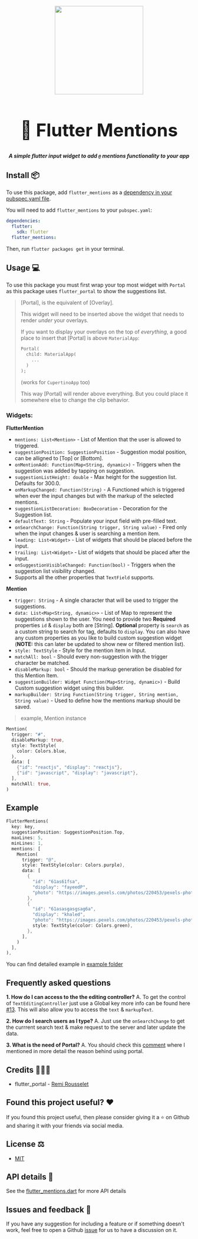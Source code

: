 <p align="center">
  <img src="https://i.imgur.com/JVM530f.png" width="240" />
  <h1 align="center" style="font-size: 48px;">📛 Flutter Mentions</h1>
  <h5 align="center">A simple flutter input widget to add <code>@</code> mentions functionality to your app</h5>
</p>

## Install 📦

To use this package, add `flutter_mentions` as a [dependency in your pubspec.yaml file](https://flutter.io/platform-plugins/).

You will need to add `flutter_mentions` to your `pubspec.yaml`:

```yaml
dependencies:
  flutter:
    sdk: flutter
  flutter_mentions:
```

Then, run `flutter packages get` in your terminal.

## Usage 💻

To use this package you must first wrap your top most widget with `Portal` as this package uses `flutter_portal` to show the suggestions list.

> [Portal], is the equivalent of [Overlay].
>
> This widget will need to be inserted above the widget that needs to render
> _under_ your overlays.
>
> If you want to display your overlays on the top of _everything_, a good place
> to insert that [Portal] is above `MaterialApp`:
>
> ```dart
> Portal(
>   child: MaterialApp(
>     ...
>   )
> );
> ```
>
> (works for `CupertinoApp` too)
>
> This way [Portal] will render above everything. But you could place it
> somewhere else to change the clip behavior.

### Widgets:

**FlutterMention**

- `mentions: List<Mention>` - List of Mention that the user is allowed to triggered.
- `suggestionPosition: SuggestionPosition` - Suggestion modal position, can be alligned to [Top] or [Bottom].
- `onMentionAdd: Function(Map<String, dynamic>)` - Triggers when the suggestion was added by tapping on suggestion.
- `suggestionListHeight: double` - Max height for the suggestion list. Defaults for 300.0.
- `onMarkupChanged: Function(String)` - A Functioned which is triggered when ever the input changes but with the markup of the selected mentions.
- `suggestionListDecoration: BoxDecoration` - Decoration for the Suggestion list.
- `defaultText: String` - Populate your input field with pre-filled text.
- `onSearchChange: Function(String trigger, String value)` - Fired only when the input changes & user is searching a mention item.
- `leading: List<Widget>` - List of widgets that should be placed before the input.
- `trailing: List<Widget>` - List of widgets that should be placed after the input.
- `onSuggestionVisibleChanged: Function(bool)` - Triggers when the suggestion list visibility changed.
- Supports all the other properties that `TextField` supports.

**Mention**

- `trigger: String` - A single character that will be used to trigger the suggestions.
- `data: List<Map<String, dynamic>>` - List of Map to represent the suggestions shown to the user. You need to provide two **Required** properties `id` & `display` both are [String]. **Optional** property is `search` as a custom string to search for tag, defaults to `display`. You can also have any custom properties as you like to build custom suggestion widget (**NOTE:** this can later be updated to show new or filtered mention list).
- `style: TextStyle` - Style for the mention item in Input.
- `matchAll: bool` - Should every non-suggestion with the trigger character be matched.
- `disableMarkup: bool` - Should the markup generation be disabled for this Mention Item.
- `suggestionBuilder: Widget Function(Map<String, dynamic>)` - Build Custom suggestion widget using this builder.
- `markupBuilder: String Function(String trigger, String mention, String value)` - Used to define how the mentions markup should be saved.

> example, Mention instance

```dart
Mention(
  trigger: "#",
  disableMarkup: true,
  style: TextStyle(
    color: Colors.blue,
  ),
  data: [
    {"id": "reactjs", "display": "reactjs"},
    {"id": "javascript", "display": "javascript"},
  ],
  matchAll: true,
)
```

## Example

```dart
FlutterMentions(
  key: key,
  suggestionPosition: SuggestionPosition.Top,
  maxLines: 5,
  minLines: 1,
  mentions: [
    Mention(
      trigger: "@",
      style: TextStyle(color: Colors.purple),
      data: [
        {
          "id": "61as61fsa",
          "display": "fayeedP",
          "photo": "https://images.pexels.com/photos/220453/pexels-photo-220453.jpeg"
        },
        {
          "id": "61asasgasgsag6a",
          "display": "khaled",
          "photo": "https://images.pexels.com/photos/220453/pexels-photo-220453.jpeg",
          style: TextStyle(color: Colors.green),
        },
      ],
    )
  ],
),
```

You can find detailed example in [example folder](https://github.com/fayeed/flutter_mentions/blob/master/example/lib/main.dart)

## Frequently asked questions

**1. How do I can access to the the editing controller?**
A. To get the control of `TextEditingController` just use a Global key more info can be found here [#13](https://github.com/fayeed/flutter_mentions/issues/13). This will also allow you to access the `text` & `markupText`.

**2. How do I search users as I type?**
A. Just use the `onSearchChange` to get the currrent search text & make request to the server and later update the data.

**3. What is the need of Portal?**
A. You should check this [comment](https://github.com/fayeed/flutter_mentions/issues/1#issuecomment-671805877) where I mentioned in more detail the reason behind using portal.

## Credits 👨🏻‍💻

- flutter_portal - [Remi Rousselet](https://github.com/rrousselGit/flutter_portal)

## Found this project useful? ❤️

If you found this project useful, then please consider giving it a ⭐️ on Github and sharing it with your friends via social media.

## License ⚖️

- [MIT](https://github.com/fayeed/flutter_mentions/blob/master/LICENSE)

## API details 📝

See the [flutter_mentions.dart](https://github.com/fayeed/flutter_mentions/blob/master/lib/flutter_mentions.dart) for more API details

## Issues and feedback 💭

If you have any suggestion for including a feature or if something doesn't work, feel free to open a Github [issue](https://github.com/fayeed/flutter_mentions/issues) for us to have a discussion on it.
